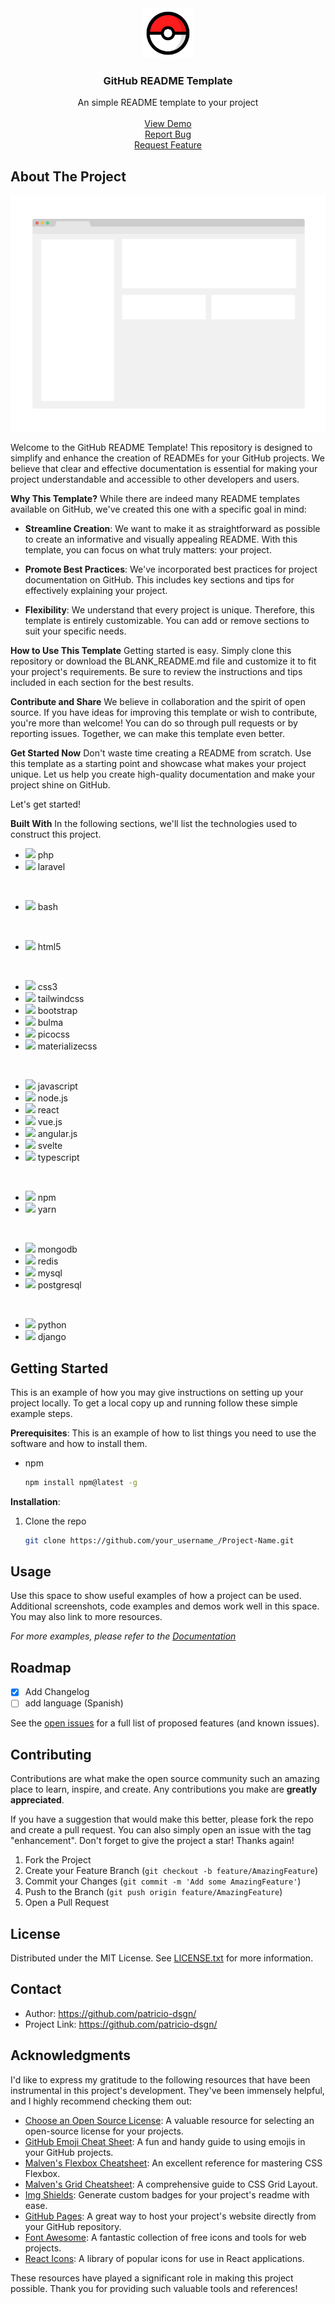 <div align="center">
<img src="readme/logo.svg" alt="Logo" width="80" height="80">
<h3 align="center">GitHub README Template</h3>
<p align="center">
An simple README template to your project
<br><br>
<a href="https://github.com/patricio-dsgn/readme">View Demo</a> <br>
<a href="https://github.com/patricio-dsgn/readme/issues">Report Bug</a> <br>
<a href="https://github.com/patricio-dsgn/readme/issues">Request Feature</a> <br>
</p>
</div>




## About The Project
<img src="./readme/01.png">

Welcome to the GitHub README Template! This repository is designed to simplify and enhance the creation of READMEs for your GitHub projects. We believe that clear and effective documentation is essential for making your project understandable and accessible to other developers and users.

**Why This Template?**
While there are indeed many README templates available on GitHub, we've created this one with a specific goal in mind:

* **Streamline Creation**: We want to make it as straightforward as possible to create an informative and visually appealing README. With this template, you can focus on what truly matters: your project.

* **Promote Best Practices**: We've incorporated best practices for project documentation on GitHub. This includes key sections and tips for effectively explaining your project.

* **Flexibility**: We understand that every project is unique. Therefore, this template is entirely customizable. You can add or remove sections to suit your specific needs.

**How to Use This Template**
Getting started is easy. Simply clone this repository or download the BLANK_README.md file and customize it to fit your project's requirements. Be sure to review the instructions and tips included in each section for the best results.

**Contribute and Share**
We believe in collaboration and the spirit of open source. If you have ideas for improving this template or wish to contribute, you're more than welcome! You can do so through pull requests or by reporting issues. Together, we can make this template even better.

**Get Started Now**
Don't waste time creating a README from scratch. Use this template as a starting point and showcase what makes your project unique. Let us help you create high-quality documentation and make your project shine on GitHub.

Let's get started!





**Built With** In the following sections, we'll list the technologies used to construct this project.

* <img src="https://patricio-dsgn.github.io/source-invaders/assets/source/brands/php-plain.svg" width="20px" style="display:inline;"> php
* <img src="https://patricio-dsgn.github.io/source-invaders/assets/source/brands/laravel-plain.svg" width="20px" style="display:inline;"> laravel

<br>

* <img src="https://patricio-dsgn.github.io/source-invaders/assets/source/brands/bash-plain.svg" width="20px" style="display:inline;"> bash

<br>

* <img src="https://patricio-dsgn.github.io/source-invaders/assets/source/brands/html5-plain.svg" width="20px" style="display:inline;"> html5

<br>

* <img src="https://patricio-dsgn.github.io/source-invaders/assets/source/brands/css3-plain.svg" width="20px" style="display:inline;"> css3
* <img src="https://patricio-dsgn.github.io/source-invaders/assets/source/brands/tailwindcss-plain.svg" width="20px" style="display:inline;"> tailwindcss
* <img src="https://patricio-dsgn.github.io/source-invaders/assets/source/brands/bootstrap-plain.svg" width="20px" style="display:inline;"> bootstrap
* <img src="https://patricio-dsgn.github.io/source-invaders/assets/source/brands/bulma-plain.svg" width="20px" style="display:inline;"> bulma
* <img src="https://patricio-dsgn.github.io/source-invaders/assets/source/brands/picocss-plain.svg" width="20px" style="display:inline;"> picocss
* <img src="https://patricio-dsgn.github.io/source-invaders/assets/source/brands/materializecss-original.svg" width="20px" style="display:inline;"> materializecss

<br>

* <img src="https://patricio-dsgn.github.io/source-invaders/assets/source/brands/javascript-original.svg" width="20px" style="display:inline;"> javascript
* <img src="https://patricio-dsgn.github.io/source-invaders/assets/source/brands/nodejs-plain.svg" width="20px" style="display:inline;"> node.js
* <img src="https://patricio-dsgn.github.io/source-invaders/assets/source/brands/react-original.svg" width="20px" style="display:inline;"> react
* <img src="https://patricio-dsgn.github.io/source-invaders/assets/source/brands/vuejs-original.svg" width="20px" style="display:inline;"> vue.js
* <img src="https://patricio-dsgn.github.io/source-invaders/assets/source/brands/angularjs-plain.svg" width="20px" style="display:inline;"> angular.js
* <img src="https://patricio-dsgn.github.io/source-invaders/assets/source/brands/svelte-original.svg" width="20px" style="display:inline;"> svelte
* <img src="https://patricio-dsgn.github.io/source-invaders/assets/source/brands/typescript-plain.svg" width="20px" style="display:inline;"> typescript

<br>

* <img src="https://patricio-dsgn.github.io/source-invaders/assets/source/brands/npm-original-wordmark.svg" width="20px" style="display:inline;"> npm
* <img src="https://patricio-dsgn.github.io/source-invaders/assets/source/brands/yarn-original.svg" width="20px" style="display:inline;"> yarn

<br>

* <img src="https://patricio-dsgn.github.io/source-invaders/assets/source/brands/mongodb-plain.svg" width="20px" style="display:inline;"> mongodb
* <img src="https://patricio-dsgn.github.io/source-invaders/assets/source/brands/redis-plain.svg" width="20px" style="display:inline;"> redis
* <img src="https://patricio-dsgn.github.io/source-invaders/assets/source/brands/mysql-plain.svg" width="20px" style="display:inline;"> mysql
* <img src="https://patricio-dsgn.github.io/source-invaders/assets/source/brands/postgresql-plain.svg" width="20px" style="display:inline;"> postgresql

<br>

* <img src="https://patricio-dsgn.github.io/source-invaders/assets/source/brands/python-original.svg" width="20px" style="display:inline;"> python
* <img src="https://patricio-dsgn.github.io/source-invaders/assets/source/brands/django-plain.svg" width="20px" style="display:inline;"> django


## Getting Started

This is an example of how you may give instructions on setting up your project locally.
To get a local copy up and running follow these simple example steps.

**Prerequisites**: This is an example of how to list things you need to use the software and how to install them.

- npm
  ```sh
  npm install npm@latest -g
  ```

**Installation**:

1. Clone the repo
   ```sh
   git clone https://github.com/your_username_/Project-Name.git
   ```

## Usage

Use this space to show useful examples of how a project can be used. Additional screenshots, code examples and demos work well in this space. You may also link to more resources.

_For more examples, please refer to the [Documentation](https://example.com)_



<!-- ROADMAP -->

## Roadmap

- [x] Add Changelog
- [ ] add language (Spanish)

See the [open issues](https://github.com/patricio-dsgn/readme/issues) for a full list of proposed features (and known issues).


## Contributing

Contributions are what make the open source community such an amazing place to learn, inspire, and create. Any contributions you make are **greatly appreciated**.

If you have a suggestion that would make this better, please fork the repo and create a pull request. You can also simply open an issue with the tag "enhancement".
Don't forget to give the project a star! Thanks again!

1. Fork the Project
2. Create your Feature Branch (`git checkout -b feature/AmazingFeature`)
3. Commit your Changes (`git commit -m 'Add some AmazingFeature'`)
4. Push to the Branch (`git push origin feature/AmazingFeature`)
5. Open a Pull Request

## License

Distributed under the MIT License. See <a href="LICENSE.txt">LICENSE.txt</a> for more information.

## Contact

* Author: <a href="https://github.com/patricio-dsgn/">https://github.com/patricio-dsgn/</a>
* Project Link: <a href="https://github.com/patricio-dsgn/readme/">https://github.com/patricio-dsgn/</a>

<!-- ACKNOWLEDGMENTS -->

## Acknowledgments

I'd like to express my gratitude to the following resources that have been instrumental in this project's development. They've been immensely helpful, and I highly recommend checking them out:

- [Choose an Open Source License](https://choosealicense.com/): A valuable resource for selecting an open-source license for your projects.
- [GitHub Emoji Cheat Sheet](https://www.webpagefx.com/tools/emoji-cheat-sheet): A fun and handy guide to using emojis in your GitHub projects.
- [Malven's Flexbox Cheatsheet](https://malven.co/): An excellent reference for mastering CSS Flexbox.
- [Malven's Grid Cheatsheet](https://malven.co/): A comprehensive guide to CSS Grid Layout.
- [Img Shields](https://shields.io/): Generate custom badges for your project's readme with ease.
- [GitHub Pages](https://pages.github.com/): A great way to host your project's website directly from your GitHub repository.
- [Font Awesome](https://fontawesome.com/): A fantastic collection of free icons and tools for web projects.
- [React Icons](https://react-icons.github.io/react-icons/): A library of popular icons for use in React applications.

These resources have played a significant role in making this project possible. Thank you for providing such valuable tools and references!